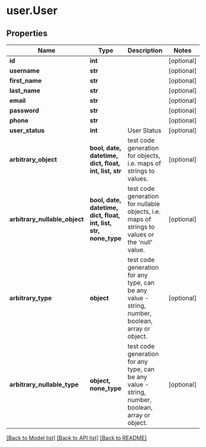 # user.User

## Properties
Name | Type | Description | Notes
------------ | ------------- | ------------- | -------------
**id** | **int** |  | [optional] 
**username** | **str** |  | [optional] 
**first_name** | **str** |  | [optional] 
**last_name** | **str** |  | [optional] 
**email** | **str** |  | [optional] 
**password** | **str** |  | [optional] 
**phone** | **str** |  | [optional] 
**user_status** | **int** | User Status | [optional] 
**arbitrary_object** | **bool, date, datetime, dict, float, int, list, str** | test code generation for objects, i.e. maps of strings to values. | [optional] 
**arbitrary_nullable_object** | **bool, date, datetime, dict, float, int, list, str, none_type** | test code generation for nullable objects, i.e. maps of strings to values or the &#39;null&#39; value. | [optional] 
**arbitrary_type** | **object** | test code generation for any type, can be any value - string, number, boolean, array or object. | [optional] 
**arbitrary_nullable_type** | **object, none_type** | test code generation for any type, can be any value - string, number, boolean, array or object. | [optional] 

[[Back to Model list]](../README.md#documentation-for-models) [[Back to API list]](../README.md#documentation-for-api-endpoints) [[Back to README]](../README.md)


